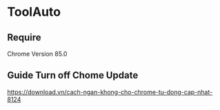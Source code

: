 ﻿# ToolAuto

## Require
Chrome Version 85.0


## Guide Turn off Chome Update
https://download.vn/cach-ngan-khong-cho-chrome-tu-dong-cap-nhat-8124